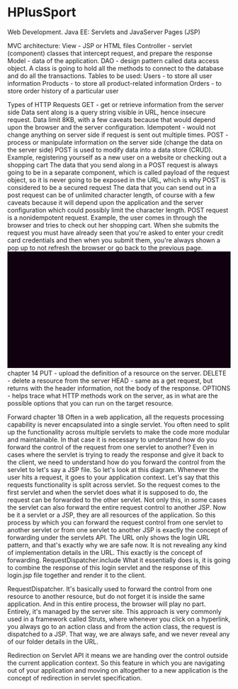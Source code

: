 # HPlusSport
Web Development. Java EE: Servlets and JavaServer Pages (JSP)

MVC architecture:
View - JSP or HTML files
Controller - servlet (component) classes that intercept request, and prepare the response
Model - data of the application.
DAO - design pattern called data access object. A class is going to hold all the methods to connect to the database and do all the transactions.
Tables to be used:
Users - to store all user information
Products - to store all product-related information
Orders - to store order history of a particular user

Types of HTTP Requests
GET - get or retrieve information from the server side
    Data sent along is a query string visible in URL, hence insecure request.
    Data limit 8KB, with a few caveats because that would depend upon the browser and the server configuration.
    Idempotent - would not change anything on server side if request is sent out multiple times. 
POST - process or manipulate information on the server side (change the data on the server side)
    POST is used to modify data into a data store (CRUD).
        Example, registering yourself as a new user on a website or checking out a shopping cart
    The data that you send along in a POST request is always going to be in a separate component, which is called payload of the request object, so it is never going to be exposed in the URL, which is why POST is considered to be a secured request
    The data that you can send out in a post request can be of unlimited character length, of course with a few caveats because it will depend upon the application and the server configuration which could possibly limit the character length.
    POST request is a nonidempotent request.
        Example, the user comes in through the browser and tries to check out her shopping cart. When she submits the request you must have already seen that you're asked to enter your credit card credentials and then when you submit them, you're always shown a pop up to not refresh the browser or go back to the previous page.
    ![](pic/POST%20Request%20Nonidempotent.png)
    chapter 14
PUT - upload the definition of a resource on the server. 
DELETE - delete a resource from the server
HEAD - same as a get request, but returns with the header information, not the body of the response. 
OPTIONS - helps trace what HTTP methods work on the server, as in what are the possible options that you can run on the target resource.

Forward
chapter 18
Often in a web application, all the requests processing capability is never encapsulated into a single servlet. You often need to split up the functionality across multiple servlets to make the code more modular and maintainable. In that case it is necessary to understand how do you forward the control of the request from one servlet to another? Even in cases where the servlet is trying to ready the response and give it back to the client, we need to understand how do you forward the control from the servlet to let's say a JSP file. So let's look at this diagram. Whenever the user hits a request, it goes to your application context. Let's say that this requests functionality is split across servlet. So the request comes to the first servlet and when the servlet does what it is supposed to do, the request can be forwarded to the other servlet. Not only this, in some cases the servlet can also forward the entire request control to another JSP. Now be it a servlet or a JSP, they are all resources of the application. So this process by which you can forward the request control from one servlet to another servlet or from one servlet to another JSP is exactly the concept of forwarding under the servlets API. 
The URL only shows the login URL pattern, and that's exactly why we are safe now. It is not revealing any kind of implementation details in the URL. This exactly is the concept of forwarding. 
RequestDispatcher.include
What it essentially does is, it is going to combine the response of this login servlet and the response of this login.jsp file together and render it to the client.

RequestDispatcher. 
It's basically used to forward the control from one resource to another resource, but do not forget it is inside the same application. And in this entire process, the browser will play no part. Entirely, it's managed by the server site. This approach is very commonly used in a framework called Struts, where whenever you click on a hyperlink, you always go to an action class and from the action class, the request is dispatched to a JSP. That way, we are always safe, and we never reveal any of our folder details in the URL. 

Redirection on Servlet API
it means we are handing over the control outside the current application context.
So this feature in which you are navigating out of your application and moving on altogether to a new application is the concept of redirection in servlet specification.
